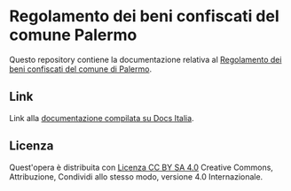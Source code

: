 Regolamento dei beni confiscati del comune Palermo
==================================================

Questo repository contiene la documentazione relativa al [Regolamento dei beni confiscati del comune di Palermo](http://regolamento-sui-beni-confiscati-comune-palermo.readthedocs.io). 


Link
----

Link alla [documentazione compilata su Docs Italia](https://github.com/italia/docs-italia-starter-kit/tree/master/repo-documento).


Licenza
----
Quest'opera è distribuita con [Licenza CC BY SA 4.0](https://creativecommons.org/licenses/by-sa/4.0/deed.it) Creative Commons,  Attribuzione, Condividi allo stesso modo, versione 4.0 Internazionale.

